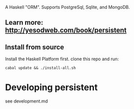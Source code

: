 A Haskell "ORM". Supports PostgreSql, Sqlite, and MongoDB.

## Learn more: http://yesodweb.com/book/persistent


## Install from source

Install the Haskell Platform first. clone this repo and run:

    cabal update && ./install-all.sh


# Developing persistent

see development.md
